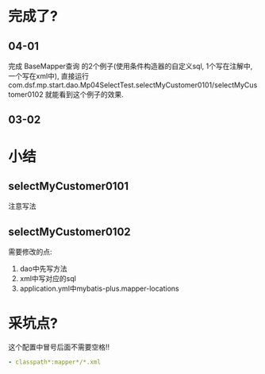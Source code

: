 # 完成了?
## 04-01
完成 BaseMapper查询 的2个例子(使用条件构造器的自定义sql, 1个写在注解中, 一个写在xml中), 直接运行 com.dsf.mp.start.dao.Mp04SelectTest.selectMyCustomer0101/selectMyCustomer0102 就能看到这个例子的效果.

## 03-02


# 小结
## selectMyCustomer0101
注意写法

## selectMyCustomer0102
需要修改的点:
1. dao中先写方法
2. xml中写对应的sql
3. application.yml中mybatis-plus.mapper-locations


# 采坑点?
这个配置中冒号后面不需要空格!!
```yaml
- classpath*:mapper*/*.xml
```
